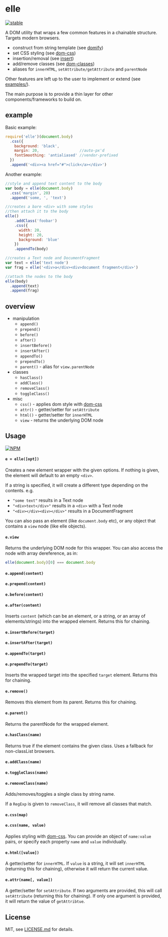 # elle

[![stable](http://badges.github.io/stability-badges/dist/stable.svg)](http://github.com/badges/stability-badges)

A DOM utility that wraps a few common features in a chainable structure. Targets modern browsers.

- construct from string template (see [domify](https://www.npmjs.com/package/domify))
- set CSS styling (see [dom-css](https://www.npmjs.com/package/dom-css))
- insertion/removal (see [insert](https://www.npmjs.com/package/insert))
- add/remove classes (see [dom-classes](https://www.npmjs.com/package/dom-classes))
- aliases for `innerHTML`, `setAttribute/getAttribute` and `parentNode`

Other features are left up to the user to implement or extend (see [examples/](examples/)). 

The main purpose is to provide a thin layer for other components/frameworks to build on. 

## example

Basic example:

```js
require('elle')(document.body)
  .css({
    background: 'black',
    margin: 20,                  //auto-px'd 
    fontSmoothing: 'antialiased' //vendor-prefixed
  })
  .append('<div><a href="#">click</a></div>')
```

Another example:

```js
//style and append text content to the body
var body = elle(document.body)
  .css('margin', 20)
  .append('some, ', 'text')

//creates a bare <div> with some styles
//then attach it to the body
elle()
    .addClass('foobar')
    .css({
      width: 20,
      height: 20,
      background: 'blue'
    })
    .appendTo(body)

//creates a Text node and DocumentFragment
var text = elle('text node')
var frag = elle('<div>a</div><div>document fragment</div>')

//attach the nodes to the body
elle(body)
  .append(text)
  .append(frag)
```

## overview

- manipulation
  - `append()`
  - `prepend()`
  - `before()`
  - `after()`
  - `insertBefore()`
  - `insertAfter()`
  - `appendTo()`
  - `prependTo()`
  - `parent()` - alias for `view.parentNode`
- classes
  - `hasClass()` 
  - `addClass()`
  - `removeClass()` 
  - `toggleClass()`
- misc
  - `css()` - applies dom style with [dom-css](https://www.npmjs.com/package/dom-classes)
  - `attr()` - getter/setter for `setAttribute`
  - `html()` - getter/setter for `innerHTML`
  - `view` - returns the underlying DOM node

## Usage

[![NPM](https://nodei.co/npm/elle.png)](https://nodei.co/npm/elle/)

#### `e = elle([opt])`

Creates a new element wrapper with the given options. If nothing is given, the element will default to an empty `<div>`.

If a string is specified, it will create a different type depending on the contents. e.g.

- `"some text"` results in a Text node
- `"<div>text</div>"` results in a `<div>` with a Text node
- `"<div></div><div></div>"` results in a DocumentFragment

You can also pass an element (like `document.body` etc), or any object that contains a `view` node (like elle objects). 

#### `e.view`

Returns the underlying DOM node for this wrapper. You can also access the node with array dereference, as in: 

```js
elle(document.body)[0] === document.body
```

#### `e.append(content)`
#### `e.prepend(content)`
#### `e.before(content)`
#### `e.after(content)`

Inserts `content` (which can be an element, or a string, or an array of elements/strings) into the wrapped element. Returns this for chaining.

#### `e.insertBefore(target)`
#### `e.insertAfter(target)`
#### `e.appendTo(target)`
#### `e.prependTo(target)`

Inserts the wrapped target into the specified `target` element. Returns this for chaining.

#### `e.remove()`

Removes this element from its parent. Returns this for chaining.

#### `e.parent()`

Returns the parentNode for the wrapped element.

#### `e.hasClass(name)`

Returns true if the element contains the given class. Uses a fallback for non-classList browsers.

#### `e.addClass(name)`
#### `e.toggleClass(name)`
#### `e.removeClass(name)`

Adds/removes/toggles a single class by string name.

If a `RegExp` is given to `removeClass`, it will remove all classes that match.

#### `e.css(map)`
#### `e.css(name, value)`

Applies styling with [dom-css](https://www.npmjs.com/package/dom-classes). You can provide an object of `name:value` pairs, or specify each property `name` and `value` individually. 

#### `e.html([value])`

A getter/setter for `innerHTML`. If `value` is a string, it will set `innerHTML` (returning this for chaining), otherwise it will return the current value. 

#### `e.attr(name[, value])`

A getter/setter for `setAttribute`. If two arguments are provided, this will call `setAttribute` (returning this for chaining). If only one argument is provided, it will return the value of `getAttribtue`. 

## License

MIT, see [LICENSE.md](http://github.com/mattdesl/elle/blob/master/LICENSE.md) for details.

